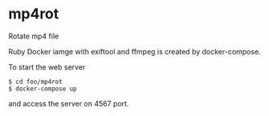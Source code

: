mp4rot
=======

Rotate mp4 file

Ruby Docker iamge with exiftool and ffmpeg is created by docker-compose.

To start the web server
```
$ cd foo/mp4rot
$ docker-compose up
```
and access the server on 4567 port.

